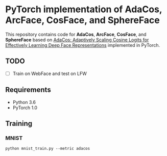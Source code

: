 # PyTorch implementation of AdaCos, ArcFace, CosFace, and SphereFace
This repository contains code for **AdaCos**, **ArcFace**, **CosFace**, and **SphereFace**  based on [AdaCos: Adaptively Scaling Cosine Logits for Effectively Learning Deep Face Representations](https://arxiv.org/abs/1905.00292) implemented in PyTorch.

## TODO
- [ ] Train on WebFace and test on LFW

## Requirements
- Python 3.6
- PyTorch 1.0

## Training
### MNIST
```
python mnist_train.py --metric adacos
```
